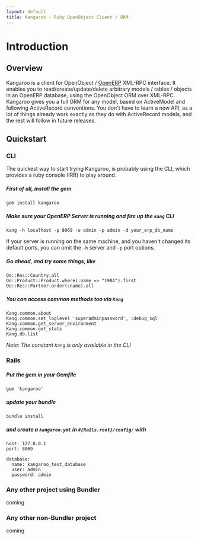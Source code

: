 ```yaml
---
layout: default
title: Kangaroo - Ruby OpenObject Client / ORM
---
```


Introduction
============

Overview
--------

Kangaroo is a client for OpenObject / [OpenERP](http://www.openerp.com) XML-RPC interface. It enables you to read/create/update/delete arbitrary models / tables / objects in an OpenERP database, using the OpenObject ORM over XML-RPC. Kangaroo gives you a full ORM for any model, based on ActiveModel and following ActiveRecord conventions. You don't have to learn a new API, as a lot of things already work
exactly as they do with ActiveRecord models, and the rest will follow in future releases.

Quickstart
----------

### CLI

The quickest way to start trying Kangaroo, is probably using the CLI, which provides a ruby console (IRB) to play around.  

##### First of all, install the gem

    gem install kangaroo
    
##### Make sure your OpenERP Server is running and fire up the `kang` CLI

    kang -h localhost -p 8069 -u admin -p admin -d your_erp_db_name
    
If your server is running on the same machine, and you haven't changed its default ports, you can omit the `-h` server and `-p` port options.

##### Go ahead, and try some things, like

    Oo::Res::Country.all
    Oo::Product::Product.where(:name => "1984").first
    Oo::Res::Partner.order(:name).all
    
##### You can access common methods too via `Kang`

    Kang.common.about
    Kang.common.set_loglevel 'superadminpassword', :debug_sql
    Kang.common.get_server_environment
    Kang.common.get_stats
    Kang.db.list
    
*Note: The constant `Kang` is only available in the CLI*

### Rails

##### Put the gem in your Gemfile

    gem 'kangaroo'
    
##### update your bundle

    bundle install
    
##### and create a `kangaroo.yml` in `#{Rails.root}/config/` with

    host: 127.0.0.1
    port: 8069

    database:
      name: kangaroo_test_database
      user: admin
      password: admin
      
### Any other project using Bundler

coming

### Any other non-Bundler project

coming